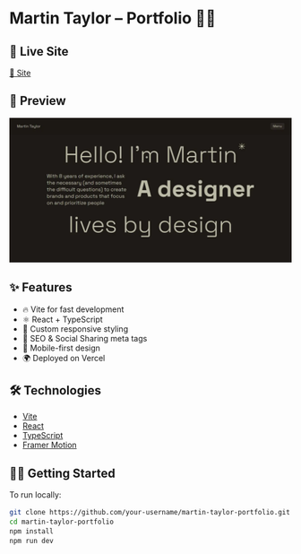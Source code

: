 # Martin Taylor – Portfolio 👨‍🎨
## 🔗 Live Site

[🔗 Site](https://martin-talylor.vercel.app)

## 📸 Preview

![Portfolio Preview](/public/image/image.webp)

## ✨ Features

- 🔥 Vite for fast development
- ⚛️ React + TypeScript
- 💅 Custom responsive styling
- 🎯 SEO & Social Sharing meta tags
- 📱 Mobile-first design
- 🌍 Deployed on Vercel

## 🛠️ Technologies

- [Vite](https://vitejs.dev/)
- [React](https://reactjs.org/)
- [TypeScript](https://www.typescriptlang.org/)
- [Framer Motion](https://www.framer.com/motion/) 

## 🧑‍💻 Getting Started

To run locally:

```bash
git clone https://github.com/your-username/martin-taylor-portfolio.git
cd martin-taylor-portfolio
npm install
npm run dev
